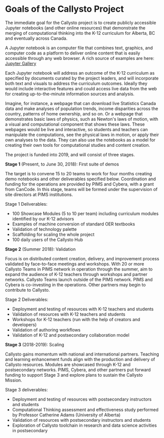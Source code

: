 # Goals of the Callysto Project

The immediate goal for the Callysto project is to create publicly accessible Jupyter notebooks (and other online resources) that demonstrate the merging of computational thinking into the K-12 curriculum for Alberta, BC and eventually across Canada.

A Jupyter notebook is an computer file that combines text, graphics, and computer code as a platform to deliver online content that is easily accessible through any web browser. A rich source of examples are here: [Jupyter Gallery](https://github.com/jupyter/jupyter/wiki/A-gallery-of-interesting-Jupyter-Notebooks)

Each Jupyter notebook will address an outcome of the K-12 curriculum as specified by documents curated by the project leaders, and will incorporate both text and visuals to address the curriculum outcomes. Ideally they would include interactive features and could access live data from the web for creating up-to-the-minute information sources and analysis.

Imagine, for  instance, a webpage that can download live Statistics Canada data and make analyses of population trends, income disparities across the country, patterns of home ownership, and so on. Or a webpage that demonstrates basic laws of physics, such as Newton's laws of motion, with a visual and computational component that shows these laws. These webpages would be live and interactive, so students and teachers can manipulate the computations, see the physical laws in motion, or apply their own analyses to the data. They can also use the notebooks as a model for creating their own tools for computational studies and content creation.

The project is funded into 2019, and will consist of three stages.

**Stage 1** (Present, to June 30, 2018): First suite of demos

The target is to convene 15 to 20 teams to work for four months creating demo notebooks and other deliverables specified below. Coordination and funding for the operations are provided by PIMS and Cybera, with a grant from CanCode. In this stage, teams will be formed under the supervision of site directors at PIMS institutions.

Stage 1 Deliverables:

- 100 Showcase Modules (5 to 10 per team) including curriculum modules identified by our K-12 advisors
- Examples of machine conversion of standard OER textbooks
- Validation of technology palette
- Scaffolding for scaling the whole project
- 100 daily users of the Callysto Hub

**Stage 2** (Summer 2018): Validation

Focus is on distributed content creation, delivery, and improvement process validated by face-to-face meetings and workshops. With 20 or more Callysto Teams in PIMS network in operation through the summer, aim to expand the audience of K-12 teachers  through workshops and partner networks. Callysto Teams launch outside of the PIMS network. PIMS and Cybera is co-investing in the operations. Other partners may begin to contribute to Callysto.

Stage 2 Deliverables:

- Deployment and testing of resources with K-12 teachers and students
- Validation of resources with K-12 teachers and students
- Workshops for K-12 teachers (run with the help of creators and developers)
- Validation of authoring workflows
- Validation of K-12 and postsecondary collaboration model



**Stage 3** (2018-2019): Scaling

Callysto gains momentum with national and international partners. Teaching and learning enhancement funds align with the production and delivery of Callysto resources. Modules are showcased through K-12 and postsecondary networks. PIMS, Cybera, and other partners put forward funding to support Stage 3 and explore plans to sustain the Callysto Mission.


Stage 3 deliverables:

- Deployment and testing of resources with postsecondary instructors and students
- Computational Thinking assessment and effectiveness study performed by Professor Catherine Adams (University of Alberta)
- Validation of resources with postsecondary instructors and students
- Exploration of Callysto toolchain in research and data science activities in postsecondary
